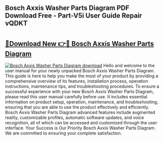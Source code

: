 ## Bosch Axxis Washer Parts Diagram PDF Download Free - Part-V5i User Guide Repair vQDKT

# <h2><a href="http://dfp9pj.blite.top/?on=Bosch+Axxis+Washer+Parts+Diagram">🔗Download New 👉🔴 Bosch Axxis Washer Parts Diagram</a></h2>

[![Bosch Axxis Washer Parts Diagram download](https://i.imgur.com/lujVjoI.png)](http://dfp9pj.blite.top/?on=Bosch+Axxis+Washer+Parts+Diagram)
Hello and welcome to the user manual for your newly unpacked Bosch Axxis Washer Parts Diagram. This guide is here to help you make the most of your product by providing a comprehensive overview of its features, installation process, operation instructions, maintenance tips, and troubleshooting procedures. To ensure a successful experience with your new Bosch Axxis Washer Parts Diagram, please read this user manual carefully before use. It includes essential information on product setup, operation, maintenance, and troubleshooting, ensuring that you are able to use the product effectively and efficiently. Bosch Axxis Washer Parts Diagram advanced features include augmented reality, customizable profiles, automatic software updates, and voice recognition, all of which can be accessed and customized through the user interface. Your Success is Our Priority Bosch Axxis Washer Parts Diagram. We are committed to ensuring your complete satisfaction.
